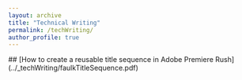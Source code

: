 ```yaml
---
layout: archive
title: "Technical Writing"
permalink: /techWriting/
author_profile: true
---
```

<p> </p>
<p> </p>
## [How to create a reusable title sequence in Adobe Premiere Rush](../_techWriting/faulkTitleSequence.pdf)

